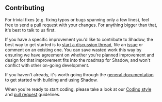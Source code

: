 ## Contributing

For trivial fixes (e.g. fixing typos or bugs spanning only a few
lines), feel free to send a pull request with your changes.  For
anything bigger than that, it's best to talk to us first.

If you have a specific improvement you'd like to contribute to Shadow, the best
way to get started is to [start a discussion
thread](https://github.com/shadow/shadow/discussions), file an
[issue](https://github.com/shadow/shadow/issues) or comment on an existing one.
You can save wasted work this way by ensuring we have agreement on whether
you're planned improvement and design for that improvement fits into the
roadmap for Shadow, and won't conflict with other on-going development.

If you haven't already, it's worth going through the [general
documentation](README.md) to get started with building and using
Shadow.

When you're ready to start coding, please take a look at our [Coding
style](coding_style.md) and [pull request](pull_requests.md)
guidelines.
